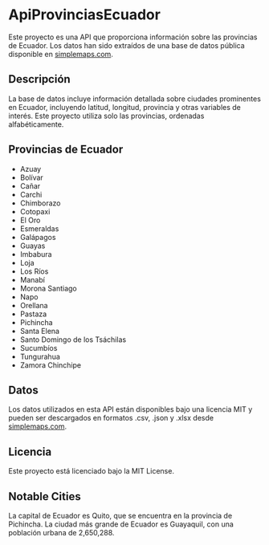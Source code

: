 # ApiProvinciasEcuador

Este proyecto es una API que proporciona información sobre las provincias de Ecuador. Los datos han sido extraídos de una base de datos pública disponible en [simplemaps.com](https://simplemaps.com/data/ec-cities).

## Descripción

La base de datos incluye información detallada sobre ciudades prominentes en Ecuador, incluyendo latitud, longitud, provincia y otras variables de interés. Este proyecto utiliza solo las provincias, ordenadas alfabéticamente.

## Provincias de Ecuador

- Azuay
- Bolívar
- Cañar
- Carchi
- Chimborazo
- Cotopaxi
- El Oro
- Esmeraldas
- Galápagos
- Guayas
- Imbabura
- Loja
- Los Ríos
- Manabí
- Morona Santiago
- Napo
- Orellana
- Pastaza
- Pichincha
- Santa Elena
- Santo Domingo de los Tsáchilas
- Sucumbíos
- Tungurahua
- Zamora Chinchipe

## Datos

Los datos utilizados en esta API están disponibles bajo una licencia MIT y pueden ser descargados en formatos .csv, .json y .xlsx desde [simplemaps.com](https://simplemaps.com/data/ec-cities).

## Licencia

Este proyecto está licenciado bajo la MIT License. 

## Notable Cities

La capital de Ecuador es Quito, que se encuentra en la provincia de Pichincha. La ciudad más grande de Ecuador es Guayaquil, con una población urbana de 2,650,288.
